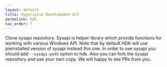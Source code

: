 ```yaml
---
layout: default
title: Hyperionix Development Kit
permalink: hdk
nav_order: 7
---
```


Clone sysapi repository. Sysapi is helper library which provide functions for working with various Windows API. Note that by default HDK will use preinstalled version of sysapi instead this one. In order to use sysapi you should add `--sysapi-path` option to hdk. Also you can fork the sysapi repository and use your own copy. We will happy to see PRs from you.